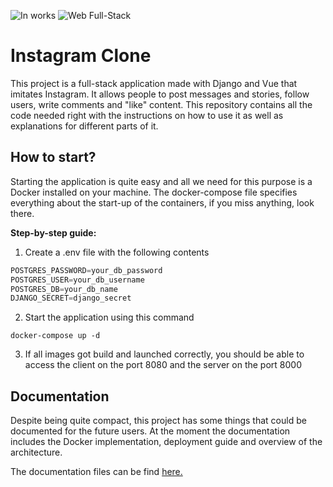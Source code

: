 ![In works](https://i.imgur.com/mkBGAdj.png)
![Web Full-Stack](https://i.imgur.com/meB7aiP.png)

# Instagram Clone

This project is a full-stack application made with Django and Vue that imitates Instagram. It allows people to post messages and stories, follow users, write comments and "like" content. This repository contains all the code needed right with the instructions on how to use it as well as explanations for different parts of it.



## How to start?

Starting the application is quite easy and all we need for this purpose is a Docker installed on your machine. The docker-compose file specifies everything about the start-up of the containers, if you miss anything, look there.



**Step-by-step guide:**

1. Create a .env file with the following contents

```js
POSTGRES_PASSWORD=your_db_password
POSTGRES_USER=your_db_username
POSTGRES_DB=your_db_name
DJANGO_SECRET=django_secret
```

2. Start the application using this command

```
docker-compose up -d
```

3. If all images got build and launched correctly, you should be able to access the client on the port 8080 and the server on the port 8000



## Documentation

Despite being quite compact, this project has some things that could be documented for the future users. At the moment the documentation includes the Docker implementation, deployment guide and overview of the architecture.

The documentation files can be find [here.](./docs/docs.md)

